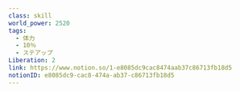 ```yaml
---
class: skill
world_power: 2520
tags:
  - 体力
  - 10％
  - ステアップ
Liberation: 2
link: https://www.notion.so/1-e8085dc9cac8474aab37c86713fb18d5
notionID: e8085dc9-cac8-474a-ab37-c86713fb18d5
---
```


